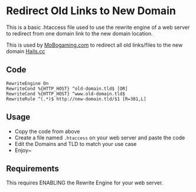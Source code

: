 # Redirect Old Links to New Domain
This is a basic .htaccess file used to use the rewrite engine of a web server to redirect from one domain link to the new domain location.

This is used by <a href="http://mobogaming.com" />MoBogaming.com</a> to redirect all old links/files to the new domain <a href="https://hails.cc" />Hails.cc</a>

## Code
```
RewriteEngine On
RewriteCond %{HTTP_HOST} ^old-domain.tld$ [OR]
RewriteCond %{HTTP_HOST} ^www.old-domain.tld$
RewriteRule ^(.*)$ http://new-domain.tld/$1 [R=301,L]
```

## Usage
- Copy the code from above
- Create a file named `.htaccess` on your web server and paste the code
- Edit the Domains and TLD to match your use case
- Enjoy~

## Requirements
This requires ENABLING the Rewrite Engine for your web server.
